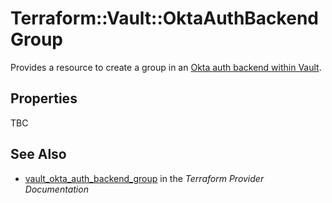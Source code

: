 # Terraform::Vault::OktaAuthBackendGroup

Provides a resource to create a group in an
[Okta auth backend within Vault](https://www.vaultproject.io/docs/auth/okta.html).

## Properties

TBC

## See Also

* [vault_okta_auth_backend_group](https://www.terraform.io/docs/providers/vault/r/okta_auth_backend_group.html) in the _Terraform Provider Documentation_